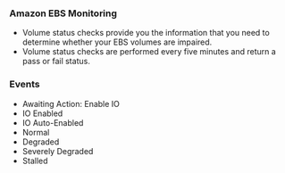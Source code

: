 ### Amazon EBS Monitoring
- Volume status checks provide you the information that you need to determine whether your EBS volumes are impaired.
- Volume status checks are performed every five minutes and return a pass or fail status.

### Events
- Awaiting Action: Enable IO
- IO Enabled
- IO Auto-Enabled
- Normal
- Degraded
- Severely Degraded
- Stalled